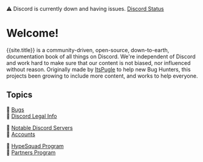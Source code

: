 :warning: Discord is currently down and having issues. [Discord Status](https://status.discordapp.com/)

# Welcome!
{{site.title}} is a community-driven, open-source, down-to-earth, documentation book of all things on Discord. We're independent of Discord and work hard to make sure that our content is not biased, nor influenced without reason. Originally made by [ItsPugle](https://github.com/ItsPugle) to help new Bug Hunters, this projects been growing to include more content, and works to help everyone.

## Topics
:file_folder: [Bugs](bugs)  
:file_folder: [Discord Legal Info](legal)

:page_facing_up: [Notable Discord Servers](servers)  
:page_facing_up: [Accounts](accounts)

:link: [HypeSquad Program](hypesquad)  
:link: [Partners Program](partners)
